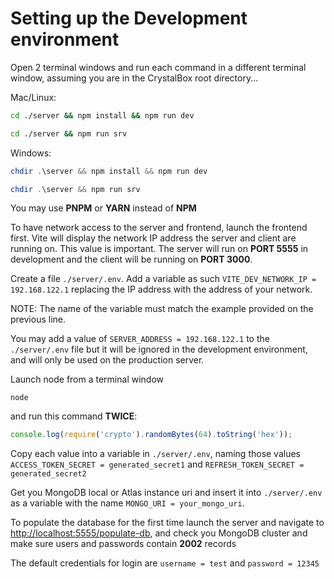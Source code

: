 # Setting up the Development environment

Open 2 terminal windows and run each command in a different terminal window,
assuming you are in the CrystalBox root directory...

Mac/Linux:

```bash
cd ./server && npm install && npm run dev

cd ./server && npm run srv
```

Windows:

```powershell
chdir .\server && npm install && npm run dev

chdir .\server && npm run srv
```

You may use **PNPM** or **YARN** instead of **NPM**

To have network access to the server and frontend, launch the frontend first.
Vite will display the network IP address the server and client are running on. This value is important.
The server will run on **PORT 5555** in development and the client will be running on **PORT 3000**.

Create a file `./server/.env`.
Add a variable as such `VITE_DEV_NETWORK_IP = 192.168.122.1` replacing the IP address with the address of your network.

NOTE: The name of the variable must match the example provided on the previous line.

You may add a value of `SERVER_ADDRESS = 192.168.122.1` to the `./server/.env` file but it will be ignored in the development environment, and will only be used on the production server.

Launch node from a terminal window

```
node
```

and run this command **TWICE**:

```javascript
console.log(require('crypto').randomBytes(64).toString('hex'));
```

Copy each value into a variable in `./server/.env`, naming those values
`ACCESS_TOKEN_SECRET = generated_secret1` and `REFRESH_TOKEN_SECRET = generated_secret2`

Get you MongoDB local or Atlas instance uri and insert it into `./server/.env` as a variable with the name `MONGO_URI = your_mongo_uri`.

To populate the database for the first time launch the server and navigate to [http://localhost:5555/populate-db](http://localhost:5555/populate-db), and check you MongoDB cluster and make sure users and passwords contain **2002** records

The default credentials for login are `username = test` and `password = 12345`
